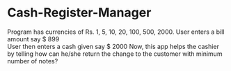 # Cash-Register-Manager
Program has currencies of Rs. 1, 5, 10, 20, 100, 500, 2000.
User enters a bill amount say $ 899     
User then enters a cash given say $ 2000
Now, this app helps the cashier by telling how can he/she return the change to the customer with minimum number of notes?
